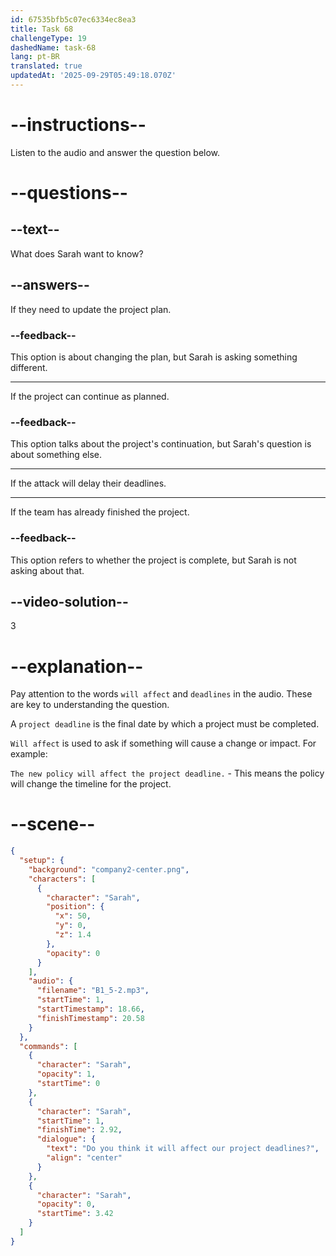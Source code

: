 ```yaml
---
id: 67535bfb5c07ec6334ec8ea3
title: Task 68
challengeType: 19
dashedName: task-68
lang: pt-BR
translated: true
updatedAt: '2025-09-29T05:49:18.070Z'
---
```

<!-- (Audio) Sarah: Do you think it will affect our project deadlines? -->

# --instructions--

Listen to the audio and answer the question below.

# --questions--

## --text--

What does Sarah want to know?

## --answers--

If they need to update the project plan.

### --feedback--

This option is about changing the plan, but Sarah is asking something different.

---

If the project can continue as planned.

### --feedback--

This option talks about the project's continuation, but Sarah's question is about something else.

---

If the attack will delay their deadlines.

---

If the team has already finished the project.

### --feedback--

This option refers to whether the project is complete, but Sarah is not asking about that.

## --video-solution--

3

# --explanation--

Pay attention to the words `will affect` and `deadlines` in the audio. These are key to understanding the question.

A `project deadline` is the final date by which a project must be completed.

`Will affect` is used to ask if something will cause a change or impact. For example:

`The new policy will affect the project deadline.` - This means the policy will change the timeline for the project.

# --scene--

```json
{
  "setup": {
    "background": "company2-center.png",
    "characters": [
      {
        "character": "Sarah",
        "position": {
          "x": 50,
          "y": 0,
          "z": 1.4
        },
        "opacity": 0
      }
    ],
    "audio": {
      "filename": "B1_5-2.mp3",
      "startTime": 1,
      "startTimestamp": 18.66,
      "finishTimestamp": 20.58
    }
  },
  "commands": [
    {
      "character": "Sarah",
      "opacity": 1,
      "startTime": 0
    },
    {
      "character": "Sarah",
      "startTime": 1,
      "finishTime": 2.92,
      "dialogue": {
        "text": "Do you think it will affect our project deadlines?",
        "align": "center"
      }
    },
    {
      "character": "Sarah",
      "opacity": 0,
      "startTime": 3.42
    }
  ]
}
```
